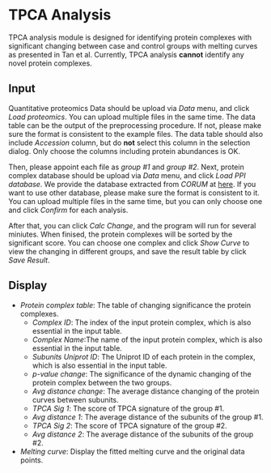 # TPCA Analysis
TPCA analysis module is designed for identifying protein complexes with significant changing
 between case and control groups with melting curves as presented in Tan et al. Currently,
 TPCA analysis **cannot** identify any novel protein complexes.

## Input
Quantitative proteomics Data should be upload via *Data* menu, and click *Load proteomics*. You can upload
 multiple files in the same time. The data table can be the output of the preprocessing
 procedure. If not, please make sure the format is consistent to the example files. The data table 
 should also include *Accession* column, but do **not** select this column in the selection dialog.
 Only choose the columns including protein abundances is OK.
 
Then, please appoint each file as *group #1* and *group #2*. Next, protein complex database should be
 upload via *Data* menu, and click *Load PPI database*. We provide the database extracted from *CORUM* at
 [here](https://github.com/hcji/ProSAP/blob/master/data/TPCA/database/TPCA_TableS3_Protein_Complex.csv).
 If you want to use other database, please make sure the format is consistent to it. You can upload
 multiple files in the same time, but you can only choose one and click *Confirm* for each analysis. 
 
After that, you can click *Calc Change*, and the program will run for several miniutes. When finised,
 the protein complexes will be sorted by the significant score. You can choose one complex and click
 *Show Curve* to view the changing in different groups, and save the result table by click *Save Result*.


## Display

- *Protein complex table*: The table of changing significance the protein complexes.
    - *Complex ID*: The index of the input protein complex, which is also essential in the input table.    
    - *Complex Name*:The name of the input protein complex, which is also essential in the input table.
    - *Subunits Uniprot ID*: The Uniprot ID of each protein in the complex, which is also essential in the input table.
    - *p-value change*: The significance of the dynamic changing of the protein complex between the two groups.
    - *Avg distance change*: The average distance changing of the protein curves between subunits.
    - *TPCA Sig 1*: The score of TPCA signature of the group #1.
    - *Avg distance 1*: The average distance of the subunits of the group #1.
    - *TPCA Sig 2*: The score of TPCA signature of the group #2.
    - *Avg distance 2*: The average distance of the subunits of the group #2.    
- *Melting curve*: Display the fitted melting curve and the original data points.  